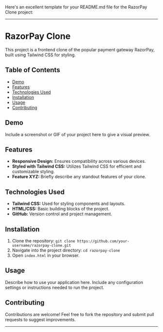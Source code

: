 Here's an excellent template for your README.md file for the RazorPay Clone project:

---

# RazorPay Clone

This project is a frontend clone of the popular payment gateway RazorPay, built using Tailwind CSS for styling.

## Table of Contents

- [Demo](#demo)
- [Features](#features)
- [Technologies Used](#technologies-used)
- [Installation](#installation)
- [Usage](#usage)
- [Contributing](#contributing)

## Demo

Include a screenshot or GIF of your project here to give a visual preview.

## Features

- **Responsive Design:** Ensures compatibility across various devices.
- **Styled with Tailwind CSS:** Utilizes Tailwind CSS for efficient and customizable styling.
- **Feature XYZ:** Briefly describe any standout features of your clone.

## Technologies Used

- **Tailwind CSS:** Used for styling components and layouts.
- **HTML/CSS:** Basic building blocks of the project.
- **GitHub:** Version control and project management.

## Installation

1. Clone the repository: `git clone https://github.com/your-username/razorpay-clone.git`
2. Navigate into the project directory: `cd razorpay-clone`
3. Open `index.html` in your browser.

## Usage

Describe how to use your application here. Include any configuration settings or instructions needed to run the project.

## Contributing

Contributions are welcome! Feel free to fork the repository and submit pull requests to suggest improvements.


---
